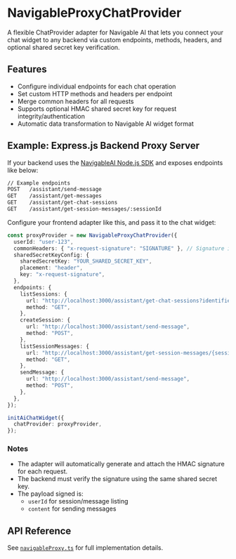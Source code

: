 # NavigableProxyChatProvider

A flexible ChatProvider adapter for Navigable AI that lets you connect your chat widget to any backend via custom endpoints, methods, headers, and optional shared secret key verification.

## Features

- Configure individual endpoints for each chat operation
- Set custom HTTP methods and headers per endpoint
- Merge common headers for all requests
- Supports optional HMAC shared secret key for request integrity/authentication
- Automatic data transformation to Navigable AI widget format

## Example: Express.js Backend Proxy Server

If your backend uses the [NavigableAI Node.js SDK](https://www.npmjs.com/package/navigableai-node) and exposes endpoints like below:

```txt
// Example endpoints
POST   /assistant/send-message
GET    /assistant/get-messages
GET    /assistant/get-chat-sessions
GET    /assistant/get-session-messages/:sessionId
```

Configure your frontend adapter like this, and pass it to the chat widget:

```typescript
const proxyProvider = new NavigableProxyChatProvider({
  userId: "user-123",
  commonHeaders: { "x-request-signature": "SIGNATURE" }, // Signature is auto-generated
  sharedSecretKeyConfig: {
    sharedSecretKey: "YOUR_SHARED_SECRET_KEY",
    placement: "header",
    key: "x-request-signature",
  },
  endpoints: {
    listSessions: {
      url: "http://localhost:3000/assistant/get-chat-sessions?identifier={userId}",
      method: "GET",
    },
    createSession: {
      url: "http://localhost:3000/assistant/send-message",
      method: "POST",
    },
    listSessionMessages: {
      url: "http://localhost:3000/assistant/get-session-messages/{sessionId}?identifier={userId}",
      method: "GET",
    },
    sendMessage: {
      url: "http://localhost:3000/assistant/send-message",
      method: "POST",
    },
  },
});

initAiChatWidget({
  chatProvider: proxyProvider,
});
```

### Notes

- The adapter will automatically generate and attach the HMAC signature for each request.
- The backend must verify the signature using the same shared secret key.
- The payload signed is:
  - `userId` for session/message listing
  - `content` for sending messages

## API Reference

See [`navigableProxy.ts`](./navigableProxy.ts) for full implementation details.
